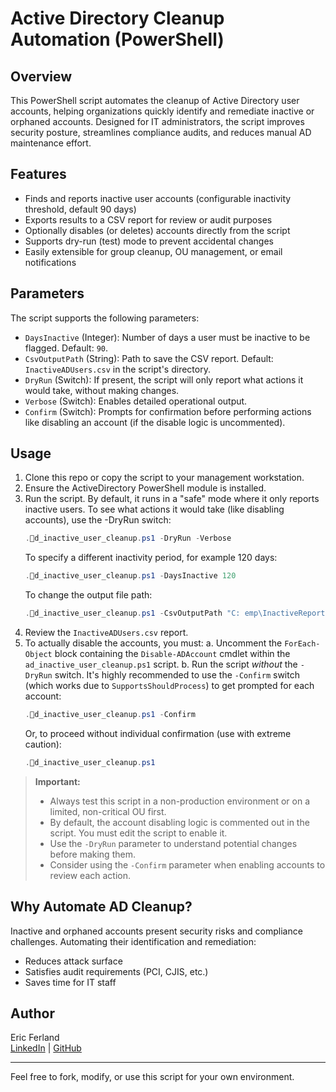 # Active Directory Cleanup Automation (PowerShell)

## Overview

This PowerShell script automates the cleanup of Active Directory user accounts, helping organizations quickly identify and remediate inactive or orphaned accounts. Designed for IT administrators, the script improves security posture, streamlines compliance audits, and reduces manual AD maintenance effort.

## Features

- Finds and reports inactive user accounts (configurable inactivity threshold, default 90 days)
- Exports results to a CSV report for review or audit purposes
- Optionally disables (or deletes) accounts directly from the script
- Supports dry-run (test) mode to prevent accidental changes
- Easily extensible for group cleanup, OU management, or email notifications

## Parameters

The script supports the following parameters:

- `DaysInactive` (Integer): Number of days a user must be inactive to be flagged. Default: `90`.
- `CsvOutputPath` (String): Path to save the CSV report. Default: `InactiveADUsers.csv` in the script's directory.
- `DryRun` (Switch): If present, the script will only report what actions it would take, without making changes.
- `Verbose` (Switch): Enables detailed operational output.
- `Confirm` (Switch): Prompts for confirmation before performing actions like disabling an account (if the disable logic is uncommented).

## Usage

1. Clone this repo or copy the script to your management workstation.
2. Ensure the ActiveDirectory PowerShell module is installed.
3. Run the script. By default, it runs in a "safe" mode where it only reports inactive users.
   To see what actions it would take (like disabling accounts), use the -DryRun switch:
   ```powershell
   .d_inactive_user_cleanup.ps1 -DryRun -Verbose
   ```
   To specify a different inactivity period, for example 120 days:
   ```powershell
   .d_inactive_user_cleanup.ps1 -DaysInactive 120
   ```
   To change the output file path:
   ```powershell
   .d_inactive_user_cleanup.ps1 -CsvOutputPath "C:	emp\InactiveReport.csv"
   ```
4. Review the `InactiveADUsers.csv` report.  
5. To actually disable the accounts, you must:
   a. Uncomment the `ForEach-Object` block containing the `Disable-ADAccount` cmdlet within the `ad_inactive_user_cleanup.ps1` script.
   b. Run the script *without* the `-DryRun` switch.
   It's highly recommended to use the `-Confirm` switch (which works due to `SupportsShouldProcess`) to get prompted for each account:
   ```powershell
   .d_inactive_user_cleanup.ps1 -Confirm
   ```
   Or, to proceed without individual confirmation (use with extreme caution):
   ```powershell
   .d_inactive_user_cleanup.ps1
   ```

> **Important:**
> - Always test this script in a non-production environment or on a limited, non-critical OU first.
> - By default, the account disabling logic is commented out in the script. You must edit the script to enable it.
> - Use the `-DryRun` parameter to understand potential changes before making them.
> - Consider using the `-Confirm` parameter when enabling accounts to review each action.

## Why Automate AD Cleanup?

Inactive and orphaned accounts present security risks and compliance challenges. Automating their identification and remediation:
- Reduces attack surface
- Satisfies audit requirements (PCI, CJIS, etc.)
- Saves time for IT staff

## Author

Eric Ferland  
[LinkedIn](https://www.linkedin.com/in/eferland) | [GitHub](https://github.com/itferland)

---

Feel free to fork, modify, or use this script for your own environment.
